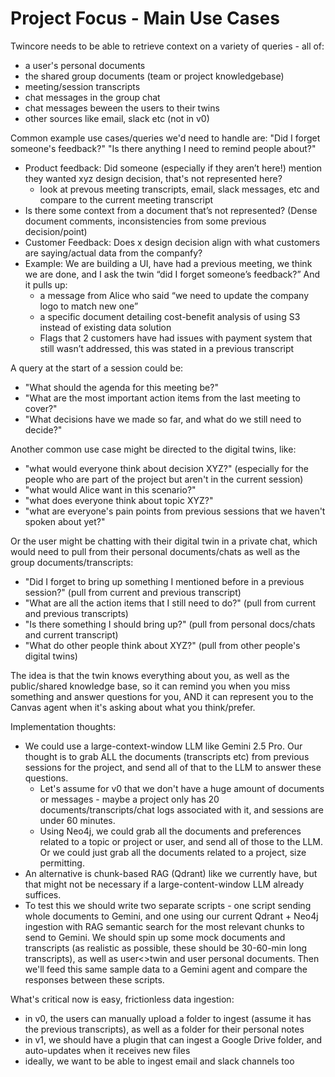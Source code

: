 # Project Focus - Main Use Cases

Twincore needs to be able to retrieve context on a variety of queries - all of:
- a user's personal documents
- the shared group documents (team or project knowledgebase)
- meeting/session transcripts
- chat messages in the group chat
- chat messages beween the users to their twins
- other sources like email, slack etc (not in v0)

Common example use cases/queries we'd need to handle are:
"Did I forget someone's feedback?" "Is there anything I need to remind people about?"
  * Product feedback: Did someone (especially if they aren’t here!) mention they wanted xyz design decision, that's not represented here?
    * look at prevous meeting transcripts, email, slack messages, etc and compare to the current meeting transcript
  * Is there some context from a document that’s not represented? (Dense document comments, inconsistencies from some previous decision/point)
  * Customer Feedback: Does x design decision align with what customers are saying/actual data from the companfy?
* Example: We are building a UI, have had a previous meeting, we think we are done, and I ask the twin “did I forget someone’s feedback?” And it pulls up:
  * a message from Alice who said “we need to update the company logo to match new one”
  * a specific document detailing cost-benefit analysis of using S3 instead of existing data solution
  * Flags that 2 customers have had issues with payment system that still wasn’t addressed, this was stated in a previous transcript

A query at the start of a session could be:
- "What should the agenda for this meeting be?"
- "What are the most important action items from the last meeting to cover?"
- "What decisions have we made so far, and what do we still need to decide?"

Another common use case might be directed to the digital twins, like:
- "what would everyone think about decision XYZ?" (especially for the people who are part of the project but aren't in the current session)
- "what would Alice want in this scenario?"
- "what does everyone think about topic XYZ?"
- "what are everyone's pain points from previous sessions that we haven't spoken about yet?"

Or the user might be chatting with their digital twin in a private chat, which would need to pull from their personal documents/chats as well as the group documents/transcripts:
- "Did I forget to bring up something I mentioned before in a previous session?" (pull from current and previous transcript)
- "What are all the action items that I still need to do?" (pull from current and previous transcripts)
- "Is there something I should bring up?" (pull from personal docs/chats and current transcript)
- "What do other people think about XYZ?" (pull from other people's digital twins)

The idea is that the twin knows everything about you, as well as the public/shared knowledge base, so it can remind you when you miss something and answer questions for you, AND it can represent you to the Canvas agent when it's asking about what you think/prefer. 

Implementation thoughts:
- We could use a large-context-window LLM like Gemini 2.5 Pro. Our thought is to grab ALL the documents (transcripts etc) from previous sessions for the project, and send all of that to the LLM to answer these questions.
    - Let's assume for v0 that we don't have a huge amount of documents or messages - maybe a project only has 20 documents/transcripts/chat logs associated with it, and sessions are under 60 minutes.
    - Using Neo4j, we could grab all the documents and preferences related to a topic or project or user, and send all of those to the LLM. Or we could just grab all the documents related to a project, size permitting.
- An alternative is chunk-based RAG (Qdrant) like we currently have, but that might not be necessary if a large-content-window LLM already suffices.
- To test this we should write two separate scripts - one script sending whole documents to Gemini, and one using our current Qdrant + Neo4j ingestion with RAG semantic search for the most relevant chunks to send to Gemini. We should spin up some mock documents and transcripts (as realistic as possible, these should be 30-60-min long transcripts), as well as user<>twin and user personal documents. Then we'll feed this same sample data to a Gemini agent and compare the responses between these scripts.


What's critical now is easy, frictionless data ingestion:
- in v0, the users can manually upload a folder to ingest (assume it has the previous transcripts), as well as a folder for their personal notes
- in v1, we should have a plugin that can ingest a Google Drive folder, and auto-updates when it receives new files
- ideally, we want to be able to ingest email and slack channels too